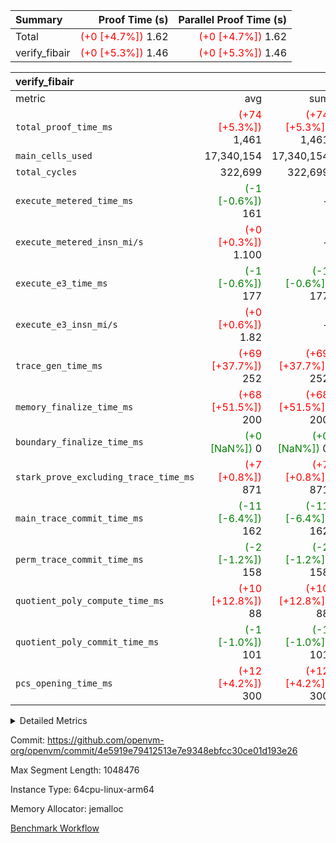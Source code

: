 | Summary | Proof Time (s) | Parallel Proof Time (s) |
|:---|---:|---:|
| Total | <span style='color: red'>(+0 [+4.7%])</span> 1.62 | <span style='color: red'>(+0 [+4.7%])</span> 1.62 |
| verify_fibair | <span style='color: red'>(+0 [+5.3%])</span> 1.46 | <span style='color: red'>(+0 [+5.3%])</span> 1.46 |


| verify_fibair |||||
|:---|---:|---:|---:|---:|
|metric|avg|sum|max|min|
| `total_proof_time_ms ` | <span style='color: red'>(+74 [+5.3%])</span> 1,461 | <span style='color: red'>(+74 [+5.3%])</span> 1,461 | <span style='color: red'>(+74 [+5.3%])</span> 1,461 | <span style='color: red'>(+74 [+5.3%])</span> 1,461 |
| `main_cells_used     ` |  17,340,154 |  17,340,154 |  17,340,154 |  17,340,154 |
| `total_cycles        ` |  322,699 |  322,699 |  322,699 |  322,699 |
| `execute_metered_time_ms` | <span style='color: green'>(-1 [-0.6%])</span> 161 | -          | -          | -          |
| `execute_metered_insn_mi/s` | <span style='color: red'>(+0 [+0.3%])</span> 1.100 | -          | -          | -          |
| `execute_e3_time_ms  ` | <span style='color: green'>(-1 [-0.6%])</span> 177 | <span style='color: green'>(-1 [-0.6%])</span> 177 | <span style='color: green'>(-1 [-0.6%])</span> 177 | <span style='color: green'>(-1 [-0.6%])</span> 177 |
| `execute_e3_insn_mi/s` | <span style='color: red'>(+0 [+0.6%])</span> 1.82 | -          | <span style='color: red'>(+0 [+0.6%])</span> 1.82 | <span style='color: red'>(+0 [+0.6%])</span> 1.82 |
| `trace_gen_time_ms   ` | <span style='color: red'>(+69 [+37.7%])</span> 252 | <span style='color: red'>(+69 [+37.7%])</span> 252 | <span style='color: red'>(+69 [+37.7%])</span> 252 | <span style='color: red'>(+69 [+37.7%])</span> 252 |
| `memory_finalize_time_ms` | <span style='color: red'>(+68 [+51.5%])</span> 200 | <span style='color: red'>(+68 [+51.5%])</span> 200 | <span style='color: red'>(+68 [+51.5%])</span> 200 | <span style='color: red'>(+68 [+51.5%])</span> 200 |
| `boundary_finalize_time_ms` | <span style='color: green'>(+0 [NaN%])</span> 0 | <span style='color: green'>(+0 [NaN%])</span> 0 | <span style='color: green'>(+0 [NaN%])</span> 0 | <span style='color: green'>(+0 [NaN%])</span> 0 |
| `stark_prove_excluding_trace_time_ms` | <span style='color: red'>(+7 [+0.8%])</span> 871 | <span style='color: red'>(+7 [+0.8%])</span> 871 | <span style='color: red'>(+7 [+0.8%])</span> 871 | <span style='color: red'>(+7 [+0.8%])</span> 871 |
| `main_trace_commit_time_ms` | <span style='color: green'>(-11 [-6.4%])</span> 162 | <span style='color: green'>(-11 [-6.4%])</span> 162 | <span style='color: green'>(-11 [-6.4%])</span> 162 | <span style='color: green'>(-11 [-6.4%])</span> 162 |
| `perm_trace_commit_time_ms` | <span style='color: green'>(-2 [-1.2%])</span> 158 | <span style='color: green'>(-2 [-1.2%])</span> 158 | <span style='color: green'>(-2 [-1.2%])</span> 158 | <span style='color: green'>(-2 [-1.2%])</span> 158 |
| `quotient_poly_compute_time_ms` | <span style='color: red'>(+10 [+12.8%])</span> 88 | <span style='color: red'>(+10 [+12.8%])</span> 88 | <span style='color: red'>(+10 [+12.8%])</span> 88 | <span style='color: red'>(+10 [+12.8%])</span> 88 |
| `quotient_poly_commit_time_ms` | <span style='color: green'>(-1 [-1.0%])</span> 101 | <span style='color: green'>(-1 [-1.0%])</span> 101 | <span style='color: green'>(-1 [-1.0%])</span> 101 | <span style='color: green'>(-1 [-1.0%])</span> 101 |
| `pcs_opening_time_ms ` | <span style='color: red'>(+12 [+4.2%])</span> 300 | <span style='color: red'>(+12 [+4.2%])</span> 300 | <span style='color: red'>(+12 [+4.2%])</span> 300 | <span style='color: red'>(+12 [+4.2%])</span> 300 |



<details>
<summary>Detailed Metrics</summary>

|  | verify_program_compile_ms | total_cells | stark_prove_excluding_trace_time_ms | quotient_poly_compute_time_ms | quotient_poly_commit_time_ms | perm_trace_commit_time_ms | pcs_opening_time_ms | main_trace_commit_time_ms | app proof_time_ms |
| --- | --- | --- | --- | --- | --- | --- | --- | --- |
|  | 7 | 65,536 | 37 | 1 | 6 | 0 | 21 | 7 | 1,471 | 

| air_name | rows | quotient_deg | main_cols | interactions | constraints | cells |
| --- | --- | --- | --- | --- | --- | --- |
| AccessAdapterAir<2> |  | 2 |  | 5 | 12 |  | 
| AccessAdapterAir<4> |  | 2 |  | 5 | 12 |  | 
| AccessAdapterAir<8> |  | 2 |  | 5 | 12 |  | 
| FibonacciAir | 32,768 | 1 | 2 |  | 5 | 65,536 | 
| FriReducedOpeningAir |  | 2 |  | 39 | 71 |  | 
| JalRangeCheckAir |  | 2 |  | 9 | 14 |  | 
| NativePoseidon2Air<BabyBearParameters>, 1> |  | 2 |  | 136 | 572 |  | 
| PhantomAir |  | 2 |  | 3 | 5 |  | 
| ProgramAir |  | 1 |  | 1 | 4 |  | 
| VariableRangeCheckerAir |  | 1 |  | 1 | 4 |  | 
| VmAirWrapper<AluNativeAdapterAir, FieldArithmeticCoreAir> |  | 2 |  | 15 | 27 |  | 
| VmAirWrapper<BranchNativeAdapterAir, BranchEqualCoreAir<1> |  | 2 |  | 11 | 25 |  | 
| VmAirWrapper<NativeAdapterAir<2, 0>, PublicValuesCoreAir> |  | 2 |  | 11 | 29 |  | 
| VmAirWrapper<NativeLoadStoreAdapterAir<1>, NativeLoadStoreCoreAir<1> |  | 2 |  | 15 | 20 |  | 
| VmAirWrapper<NativeLoadStoreAdapterAir<4>, NativeLoadStoreCoreAir<4> |  | 2 |  | 15 | 20 |  | 
| VmAirWrapper<NativeVectorizedAdapterAir<4>, FieldExtensionCoreAir> |  | 2 |  | 15 | 27 |  | 
| VmConnectorAir |  | 2 |  | 5 | 11 |  | 
| VolatileBoundaryAir |  | 2 |  | 7 | 19 |  | 

| group | trace_gen_time_ms | total_proof_time_ms | total_cycles | total_cells | stark_prove_excluding_trace_time_ms | quotient_poly_compute_time_ms | quotient_poly_commit_time_ms | perm_trace_commit_time_ms | pcs_opening_time_ms | memory_finalize_time_ms | main_trace_commit_time_ms | main_cells_used | insns | generate_perm_trace_time_ms_time_ms | fri.log_blowup | execute_metered_time_ms | execute_metered_insn_mi/s | execute_e3_time_ms | execute_e3_insn_mi/s | boundary_finalize_time_ms |
| --- | --- | --- | --- | --- | --- | --- | --- | --- | --- | --- | --- | --- | --- | --- | --- | --- | --- | --- | --- | --- |
| verify_fibair | 252 | 1,461 | 322,699 | 62,474,410 | 871 | 88 | 101 | 158 | 300 | 200 | 162 | 17,340,154 | 322,700 | 56 | 1 | 161 | 1.100 | 177 | 1.82 | 0 | 

| group | air_name | rows | prep_cols | perm_cols | main_cols | cells |
| --- | --- | --- | --- | --- | --- | --- |
| verify_fibair | AccessAdapterAir<2> | 131,072 |  | 16 | 11 | 3,538,944 | 
| verify_fibair | AccessAdapterAir<4> | 65,536 |  | 16 | 13 | 1,900,544 | 
| verify_fibair | AccessAdapterAir<8> | 128 |  | 16 | 17 | 4,224 | 
| verify_fibair | FriReducedOpeningAir | 2,048 |  | 84 | 27 | 227,328 | 
| verify_fibair | JalRangeCheckAir | 32,768 |  | 28 | 12 | 1,310,720 | 
| verify_fibair | NativePoseidon2Air<BabyBearParameters>, 1> | 32,768 |  | 312 | 398 | 23,265,280 | 
| verify_fibair | PhantomAir | 16,384 |  | 12 | 6 | 294,912 | 
| verify_fibair | ProgramAir | 8,192 |  | 8 | 10 | 147,456 | 
| verify_fibair | VariableRangeCheckerAir | 262,144 | 2 | 8 | 1 | 2,359,296 | 
| verify_fibair | VmAirWrapper<AluNativeAdapterAir, FieldArithmeticCoreAir> | 262,144 |  | 36 | 29 | 17,039,360 | 
| verify_fibair | VmAirWrapper<BranchNativeAdapterAir, BranchEqualCoreAir<1> | 32,768 |  | 28 | 23 | 1,671,168 | 
| verify_fibair | VmAirWrapper<NativeLoadStoreAdapterAir<1>, NativeLoadStoreCoreAir<1> | 65,536 |  | 40 | 21 | 3,997,696 | 
| verify_fibair | VmAirWrapper<NativeLoadStoreAdapterAir<4>, NativeLoadStoreCoreAir<4> | 32,768 |  | 40 | 27 | 2,195,456 | 
| verify_fibair | VmAirWrapper<NativeVectorizedAdapterAir<4>, FieldExtensionCoreAir> | 32,768 |  | 36 | 38 | 2,424,832 | 
| verify_fibair | VmConnectorAir | 2 | 1 | 16 | 5 | 42 | 
| verify_fibair | VolatileBoundaryAir | 65,536 |  | 20 | 12 | 2,097,152 | 

| group | trace_height_constraint | weighted_sum | threshold |
| --- | --- | --- | --- |
| verify_fibair | 0 | 1,085,444 | 2,013,265,921 | 
| verify_fibair | 1 | 5,411,200 | 2,013,265,921 | 
| verify_fibair | 2 | 542,722 | 2,013,265,921 | 
| verify_fibair | 3 | 5,476,612 | 2,013,265,921 | 
| verify_fibair | 4 | 65,536 | 2,013,265,921 | 
| verify_fibair | 5 | 12,851,850 | 2,013,265,921 | 

| trace_height_constraint | threshold |
| --- | --- |
| 0 | 2,013,265,921 | 

</details>


Commit: https://github.com/openvm-org/openvm/commit/4e5919e79412513e7e9348ebfcc30ce01d193e26

Max Segment Length: 1048476

Instance Type: 64cpu-linux-arm64

Memory Allocator: jemalloc

[Benchmark Workflow](https://github.com/openvm-org/openvm/actions/runs/15881178768)
